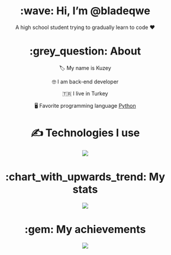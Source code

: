 <div align="center">
<h1> :wave: Hi, I’m @bladeqwe </h1>
<p> A high school student trying to gradually learn to code ❤ </p>
  
<h1> :grey_question: About </h1>
  <p> 🏷️ My name is Kuzey </p>
  <p> 🤓 I am back-end developer </p>
  <p> 🇹🇷 I live in Turkey </p>
  <p> 🖥️ Favorite programming language <a href="https://tr.wikipedia.org/wiki/python"> Python </a> </p>


<h1> ✍ Technologies I use </h1>
<img src="https://skillicons.dev/icons?i=python,php,html,css,js,nodejs,vscode,discord&theme=dark" />

<h1> :chart_with_upwards_trend: My stats </h1>
<img src="https://github-readme-stats.vercel.app/api?username=bladeqwe&show_icons=true&theme=dark" />

<h1> :gem: My achievements </h1>
<img src="https://github-profile-trophy.vercel.app/?username=bladeqwe&theme=onedark" />
